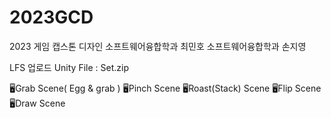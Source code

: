 # 2023GCD
2023 게임 캡스톤 디자인
소프트웨어융합학과 최민호
소프트웨어융합학과 손지영

LFS 업로드 
Unity File : Set.zip

🖥️Grab Scene( Egg & grab )
🖥️Pinch Scene
🖥️Roast(Stack) Scene
🖥️Flip Scene
🖥️Draw Scene

